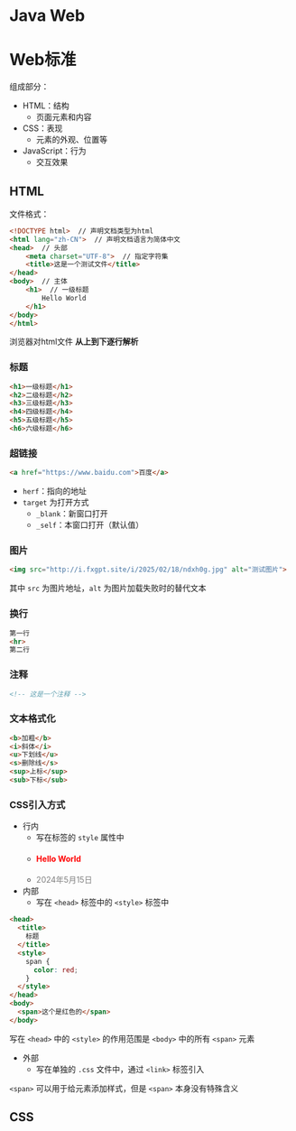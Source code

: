 # Java Web

# Web标准  

组成部分：  

- HTML：结构  
  - 页面元素和内容  
- CSS：表现  
  - 元素的外观、位置等  
- JavaScript：行为      
  - 交互效果    

## HTML

文件格式：  

```HTML
<!DOCTYPE html>  // 声明文档类型为html
<html lang="zh-CN">  // 声明文档语言为简体中文
<head>  // 头部
    <meta charset="UTF-8">  // 指定字符集
    <title>这是一个测试文件</title>
</head>
<body>  // 主体
    <h1>  // 一级标题
        Hello World
    </h1>
</body>
</html>
```

浏览器对html文件 **从上到下逐行解析**  

### 标题

```HTML
<h1>一级标题</h1>
<h2>二级标题</h2>
<h3>三级标题</h3>
<h4>四级标题</h4>
<h5>五级标题</h5>
<h6>六级标题</h6>
```

### 超链接

```HTML
<a href="https://www.baidu.com">百度</a>
```

- `herf`：指向的地址  
- `target` 为打开方式   
  - `_blank`：新窗口打开    
  - `_self`：本窗口打开（默认值）  

### 图片

```HTML
<img src="http://i.fxgpt.site/i/2025/02/18/ndxh0g.jpg" alt="测试图片">
```

其中 `src` 为图片地址，`alt` 为图片加载失败时的替代文本  

### 换行

```HTML
第一行
<hr>
第二行
```

### 注释

```HTML
<!-- 这是一个注释 -->
```

### 文本格式化

```HTML
<b>加粗</b>
<i>斜体</i>
<u>下划线</u>
<s>删除线</s>
<sup>上标</sup>
<sub>下标</sub>
```

### CSS引入方式

- 行内  
  - 写在标签的 `style` 属性中  
  - <h4 style="color: red;">Hello World</h1>  
  - <span style="color: gray;">2024年5月15日</span>
- 内部  
  - 写在 `<head>` 标签中的 `<style>` 标签中  

```html
<head>
  <title>
    标题
  </title>
  <style>
    span {
      color: red;
    } 
  </style>
</head>
<body>
  <span>这个是红色的</span>
</body>
```

写在 `<head>` 中的 `<style>` 的作用范围是 `<body>` 中的所有 `<span>` 元素

- 外部  
  - 写在单独的 `.css` 文件中，通过 `<link>` 标签引入  

`<span>` 可以用于给元素添加样式，但是 `<span>` 本身没有特殊含义  



## CSS
